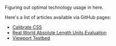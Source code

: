 Figuring out optimal technology usage in here.

Here's a list of articles available via GitHub pages:
 * [Calibrate CSS](https://graphicore.github.io/varla-varfo/explorations/calibrate/)
 * [Real World Absolute Length Units Evaluation](https://graphicore.github.io/varla-varfo/explorations/techniques/absolute_units_evaluation)
 * [Viewport Testbed](https://graphicore.github.io/varla-varfo/explorations/wikipedia/Typography/firefox_save_page_as/testbed-iframe.html)
